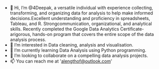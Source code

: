 - 👋 Hi, I’m @4Deepak, a versatile individual with experience collecting, transforming, and organizing data for analysis to help make informed decisions.Excellent understanding and proficiency in spreadsheets, Tableau, and R. Strongcommunication, organizational, and analytical skills. Recently completed the Google Data Analytics Certificate-arigorous, hands-on program that covers the entire scope of the data analysis process.
- 👀 I’m interested in Data cleaning, analysis and visualisation.
- 🌱 I’m currently learning Data Analysis using Python programming.
- 💞️ I’m looking to collaborate on a compelling data analysis projects.
- 📫 You can reach me at 'alengthof@outlook.com'


<!---
4Deepak/4Deepak is a ✨ special ✨ repository because its `README.md` (this file) appears on your GitHub profile.
You can click the Preview link to take a look at your changes.
--->
